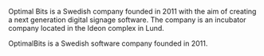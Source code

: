 
Optimal Bits is a Swedish company founded in 2011 with the aim of creating a next generation digital signage software. The company is an incubator company located in the Ideon complex in Lund.



OptimalBits is a Swedish software company founded in 2011. 